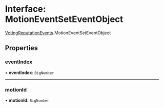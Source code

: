 # Interface: MotionEventSetEventObject

[VotingReputationEvents](../modules/VotingReputationEvents.md).MotionEventSetEventObject

## Properties

### eventIndex

• **eventIndex**: `BigNumber`

___

### motionId

• **motionId**: `BigNumber`
